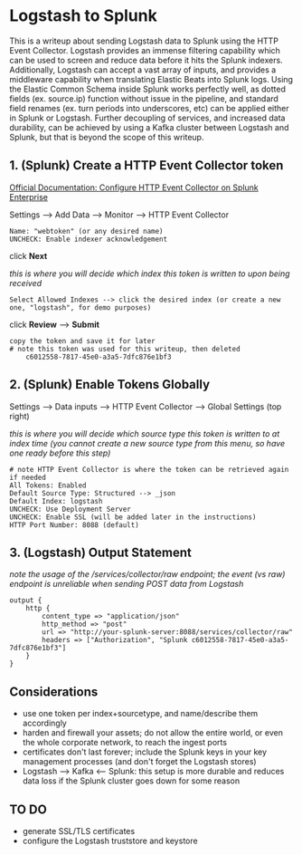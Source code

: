 # Logstash to Splunk
This is a writeup about sending Logstash data to Splunk using the HTTP Event Collector. Logstash provides an immense filtering capability which can be used to screen and reduce data before it hits the Splunk indexers. Additionally, Logstash can accept a vast array of inputs, and provides a middleware capability when translating Elastic Beats into Splunk logs. Using the Elastic Common Schema inside Splunk works perfectly well, as dotted fields (ex. source.ip) function without issue in the pipeline, and standard field renames (ex. turn periods into underscores, etc) can be applied either in Splunk or Logstash. Further decoupling of services, and increased data durability, can be achieved by using a Kafka cluster between Logstash and Splunk, but that is beyond the scope of this writeup.

## 1. (Splunk) Create a HTTP Event Collector token

[Official Documentation: Configure HTTP Event Collector on Splunk Enterprise](https://docs.splunk.com/Documentation/Splunk/8.2.2/Data/UsetheHTTPEventCollector)

Settings --> Add Data --> Monitor --> HTTP Event Collector

	Name: "webtoken" (or any desired name)
	UNCHECK: Enable indexer acknowledgement

click **Next**

*this is where you will decide which index this token is written to upon being received*

	Select Allowed Indexes --> click the desired index (or create a new one, "logstash", for demo purposes)

click **Review** --> **Submit**

	copy the token and save it for later
	# note this token was used for this writeup, then deleted
		c6012558-7817-45e0-a3a5-7dfc876e1bf3

## 2. (Splunk) Enable Tokens Globally

Settings --> Data inputs --> HTTP Event Collector --> Global Settings (top right)

*this is where you will decide which source type this token is written to at index time (you cannot create a new source type from this menu, so have one ready before this step)*

	# note HTTP Event Collector is where the token can be retrieved again if needed
	All Tokens: Enabled
	Default Source Type: Structured --> _json
	Default Index: logstash
	UNCHECK: Use Deployment Server
	UNCHECK: Enable SSL (will be added later in the instructions)
	HTTP Port Number: 8088 (default)

## 3. (Logstash) Output Statement

*note the usage of the /services/collector/raw endpoint; the event (vs raw) endpoint is unreliable when sending POST data from Logstash*

	output {
		http {
			content_type => "application/json"
			http_method => "post"
			url => "http://your-splunk-server:8088/services/collector/raw"
			headers => ["Authorization", "Splunk c6012558-7817-45e0-a3a5-7dfc876e1bf3"]
		}
	}

## Considerations
- use one token per index+sourcetype, and name/describe them accordingly
- harden and firewall your assets; do not allow the entire world, or even the whole corporate network, to reach the ingest ports
- certificates don't last forever; include the Splunk keys in your key management processes (and don't forget the Logstash stores)
- Logstash --> Kafka <-- Splunk: this setup is more durable and reduces data loss if the Splunk cluster goes down for some reason

## TO DO
- generate SSL/TLS certificates
- configure the Logstash truststore and keystore

